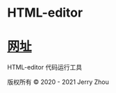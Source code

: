 # HTML-editor

# [网址](https://jzhtml.vercel.app/)

HTML-editor 代码运行工具

版权所有 © 2020 - 2021 Jerry Zhou
